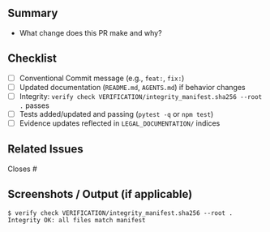 ## Summary

- What change does this PR make and why?

## Checklist

- [ ] Conventional Commit message (e.g., `feat:`, `fix:`)
- [ ] Updated documentation (`README.md`, `AGENTS.md`) if behavior changes
- [ ] Integrity: `verify check VERIFICATION/integrity_manifest.sha256 --root .` passes
- [ ] Tests added/updated and passing (`pytest -q` or `npm test`)
- [ ] Evidence updates reflected in `LEGAL_DOCUMENTATION/` indices

## Related Issues

Closes #

## Screenshots / Output (if applicable)

```
$ verify check VERIFICATION/integrity_manifest.sha256 --root .
Integrity OK: all files match manifest
```

